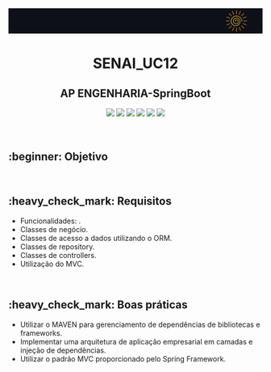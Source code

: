 
<div align="center"><img src="https://github.com/lipollis/Imagens-Git/blob/main/banner_assinatura.svg" /></div>

<h1 align="center"> SENAI_UC12 </h1>
<h2 align="center"> AP ENGENHARIA-SpringBoot </h2>

<div align="center">
  <img src="https://cdn.jsdelivr.net/gh/devicons/devicon/icons/java/java-original-wordmark.svg" width="70px"/>
  <img src="https://cdn.jsdelivr.net/gh/devicons/devicon/icons/spring/spring-original-wordmark.svg" width="70px" />
  <img src="https://cdn.jsdelivr.net/gh/devicons/devicon/icons/mysql/mysql-original-wordmark.svg" width="70px" />
  <img src="https://cdn.jsdelivr.net/gh/devicons/devicon/icons/html5/html5-plain-wordmark.svg" width="70px" />
  <img src="https://cdn.jsdelivr.net/gh/devicons/devicon/icons/css3/css3-plain-wordmark.svg" width="70px" />
  <img src="https://cdn.jsdelivr.net/gh/devicons/devicon/icons/bootstrap/bootstrap-plain-wordmark.svg" width="70px" />
  <br>
  <br>
</div>

<br>
<h2>:beginner: Objetivo</h2>

<div align="left">
  <p align="justify">

  </p>
</div>

<br>
<h2>:heavy_check_mark: Requisitos </h2>

<div align="left">
      <ul>
        <li> Funcionalidades: .</li>
        <li> Classes de negócio.</li>
        <li> Classes de acesso a dados utilizando o ORM. </li>
        <li> Classes de repository. </li>
        <li> Classes de controllers. </li>
        <li> Utilização do MVC. </li>
      </ul>
</div>

<br>
<h2>:heavy_check_mark: Boas práticas </h2>

<div align="left">
      <ul>
        <li> Utilizar o MAVEN para gerenciamento de dependências de bibliotecas e frameworks.</li>
        <li> Implementar uma arquitetura de aplicação empresarial em camadas e injeção de dependências.</li>
        <li> Utilizar o padrão MVC proporcionado pelo Spring Framework. </li>
      </ul>
</div>
